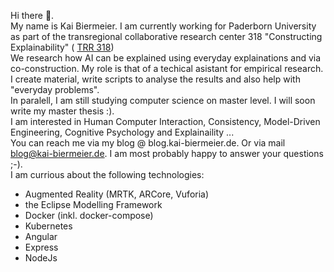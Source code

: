 Hi there 👋.  
My name is Kai Biermeier. I am currently working for Paderborn University as part of the transregional collaborative research center 318 "Constructing Explainability" (
[TRR 318](https://trr318.uni-paderborn.de/))  
We research how AI can be explained using everyday explainations and via co-construction. My role is that of a techical asistant for empirical research. I create material, write scripts to analyse the results and also help with "everyday problems".  
In paralell, I am still studying computer science on master level. I will soon write my master thesis :).  
I am interested in Human Computer Interaction, Consistency, Model-Driven Engineering, Cognitive Psychology and Explainaility ...  
You can reach me via my blog @ blog.kai-biermeier.de. Or via mail blog@kai-biermeier.de. I am most probably happy to answer your questions ;-).  
I am currious about the following technologies:
- Augmented Reality (MRTK, ARCore, Vuforia)
- the Eclipse Modelling Framework
- Docker (inkl. docker-compose)
- Kubernetes
- Angular
- Express
- NodeJs

<!--
**caiusno1/caiusno1** is a ✨ _special_ ✨ repository because its `README.md` (this file) appears on your GitHub profile.

Here are some ideas to get you started:

- 🔭 I’m currently working on ...
- 🌱 I’m currently learning ...
- 👯 I’m looking to collaborate on ...
- 🤔 I’m looking for help with ...
- 💬 Ask me about ...
- 📫 How to reach me: ...
- 😄 Pronouns: ...
- ⚡ Fun fact: ...
-->
